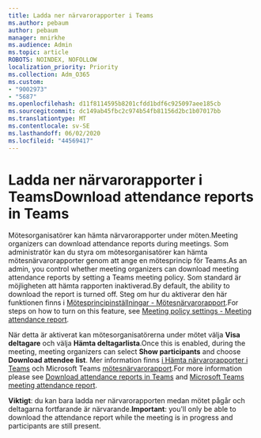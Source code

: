 ```yaml
---
title: Ladda ner närvarorapporter i Teams
ms.author: pebaum
author: pebaum
manager: mnirkhe
ms.audience: Admin
ms.topic: article
ROBOTS: NOINDEX, NOFOLLOW
localization_priority: Priority
ms.collection: Adm_O365
ms.custom:
- "9002973"
- "5687"
ms.openlocfilehash: d11f8114595b8201cfdd1bdf6c925097aee185cb
ms.sourcegitcommit: dc149ab45fbc2c974b54fb81156d2bc1b07017bb
ms.translationtype: MT
ms.contentlocale: sv-SE
ms.lasthandoff: 06/02/2020
ms.locfileid: "44569417"
---
```

# <a name="download-attendance-reports-in-teams"></a><span data-ttu-id="da94b-102">Ladda ner närvarorapporter i Teams</span><span class="sxs-lookup"><span data-stu-id="da94b-102">Download attendance reports in Teams</span></span>

<span data-ttu-id="da94b-103">Mötesorganisatörer kan hämta närvarorapporter under möten.</span><span class="sxs-lookup"><span data-stu-id="da94b-103">Meeting organizers can download attendance reports during meetings.</span></span> <span data-ttu-id="da94b-104">Som administratör kan du styra om mötesorganisatörer kan hämta mötesnärvarorapporter genom att ange en mötesprincip för Teams.</span><span class="sxs-lookup"><span data-stu-id="da94b-104">As an admin, you control whether meeting organizers can download meeting attendance reports by setting a Teams meeting policy.</span></span> <span data-ttu-id="da94b-105">Som standard är möjligheten att hämta rapporten inaktiverad.</span><span class="sxs-lookup"><span data-stu-id="da94b-105">By default, the ability to download the report is turned off.</span></span> <span data-ttu-id="da94b-106">Steg om hur du aktiverar den här funktionen finns i [Mötesprincipinställningar - Mötesnärvarorapport](https://docs.microsoft.com/microsoftteams/meeting-policies-in-teams#meeting-policy-settings---meeting-attendance-report).</span><span class="sxs-lookup"><span data-stu-id="da94b-106">For steps on how to turn on this feature, see  [Meeting policy settings - Meeting attendance report](https://docs.microsoft.com/microsoftteams/meeting-policies-in-teams#meeting-policy-settings---meeting-attendance-report).</span></span>

<span data-ttu-id="da94b-107">När detta är aktiverat kan mötesorganisatörerna under mötet välja **Visa deltagare** och välja **Hämta deltagarlista**.</span><span class="sxs-lookup"><span data-stu-id="da94b-107">Once this is enabled, during the meeting, meeting organizers can select  **Show participants**  and choose  **Download attendee list**.</span></span> <span data-ttu-id="da94b-108">Mer information finns [i Hämta närvarorapporter i Teams](https://support.office.com/article/download-attendance-reports-in-teams-ae7cf170-530c-47d3-84c1-3aedac74d310) och Microsoft Teams [mötesnärvarorapport](https://docs.microsoft.com/microsoftteams/teams-analytics-and-reports/meeting-attendance-report).</span><span class="sxs-lookup"><span data-stu-id="da94b-108">For more information please see [Download attendance reports in Teams](https://support.office.com/article/download-attendance-reports-in-teams-ae7cf170-530c-47d3-84c1-3aedac74d310) and [Microsoft Teams meeting attendance report](https://docs.microsoft.com/microsoftteams/teams-analytics-and-reports/meeting-attendance-report).</span></span>

<span data-ttu-id="da94b-109">**Viktigt**: du kan bara ladda ner närvarorapporten medan mötet pågår och deltagarna fortfarande är närvarande.</span><span class="sxs-lookup"><span data-stu-id="da94b-109">**Important**: you'll only be able to download the attendance report while the meeting is in progress and participants are still present.</span></span>